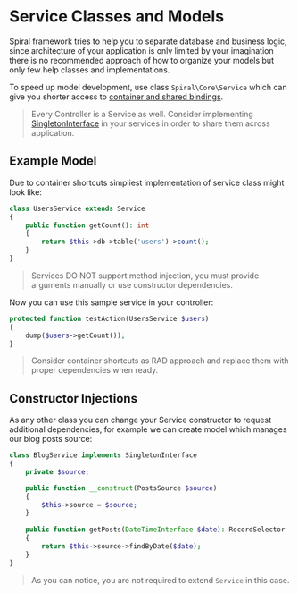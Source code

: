 # Service Classes and Models
Spiral framework tries to help you to separate database and business logic, since architecture of your application is only limited by your imagination there is no recommended approach of how to organize your models but only few help classes and implementations.

To speed up model development, use class `Spiral\Core\Service` which can give you shorter access to [container and shared bindings](/framework/container.md). 

> Every Controller is a Service as well. Consider implementing [SingletonInterface](/framework/container.md) in your services in order to share them across application.

## Example Model
Due to container shortcuts simpliest implementation of service class might look like:

```php
class UsersService extends Service
{
    public function getCount(): int
    {
        return $this->db->table('users')->count();
    }
}
```

> Services DO NOT support method injection, you must provide arguments manually or use constructor dependencies.

Now you can use this sample service in your controller:

```php
protected function testAction(UsersService $users)
{
    dump($users->getCount());
}
```

> Consider container shortcuts as RAD approach and replace them with proper dependencies when ready.

## Constructor Injections
As any other class you can change your Service constructor to request additional dependencies, for example we can create model which manages our blog posts source:

```php
class BlogService implements SingletonInterface
{
    private $source;

    public function __construct(PostsSource $source)
    {
        $this->source = $source;
    }
    
    public function getPosts(DateTimeInterface $date): RecordSelector
    {
        return $this->source->findByDate($date);
    }
}
```

> As you can notice, you are not required to extend `Service` in this case.